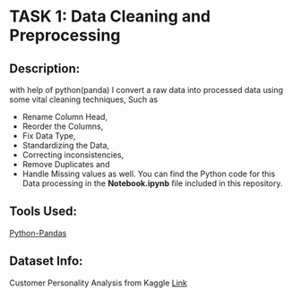 # TASK 1: Data Cleaning and Preprocessing
## Description: 
with help of python(panda) I convert a raw data into processed data using some vital cleaning techniques, Such as
 + Rename Column Head, 
 + Reorder the Columns, 
 + Fix Data Type, 
 + Standardizing the Data, 
 + Correcting inconsistencies, 
 + Remove Duplicates and 
 + Handle Missing values as well.
You can find the Python code for this Data processing in the **Notebook.ipynb** file included in this repository.
## Tools Used:
<ins> Python-Pandas <ins/>
## Dataset Info: 
Customer Personality Analysis from Kaggle [Link](https://www.kaggle.com/datasets/imakash3011/customer-personality-analysis)
